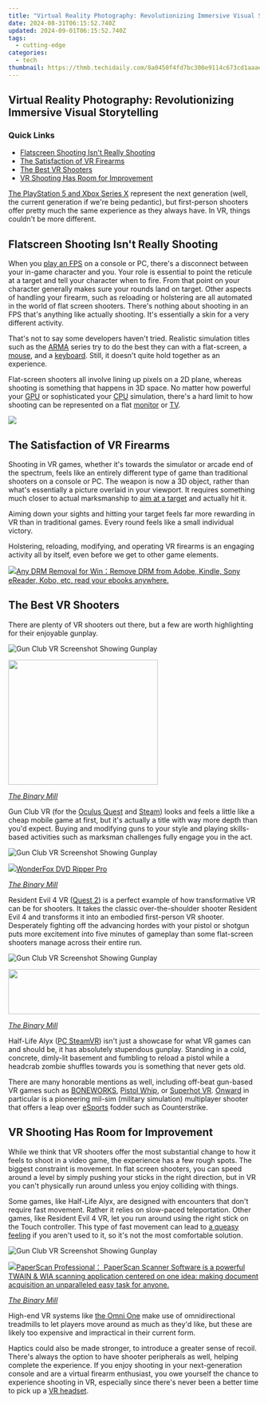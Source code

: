 ```yaml
---
title: "Virtual Reality Photography: Revolutionizing Immersive Visual Storytelling"
date: 2024-08-31T06:15:52.740Z
updated: 2024-09-01T06:15:52.740Z
tags:
  - cutting-edge
categories:
  - tech
thumbnail: https://thmb.techidaily.com/8a0450f4fd7bc300e9114c673cd1aaae00e28e53efb0dd838d2ce71919e2b2da.jpg
---
```


## Virtual Reality Photography: Revolutionizing Immersive Visual Storytelling

### Quick Links

* [Flatscreen Shooting Isn't Really Shooting](https://instagram-video-files.techidaily.com/updated-in-2024-why-highlighted-content-flourishes-on-instagram-stories/)
* [The Satisfaction of VR Firearms](https://technical-tips.techidaily.com/revealing-hidden-applications-a-step-by-step-guide-for-iphones/)
* [The Best VR Shooters](https://facebook-video-content.techidaily.com/updated-2024-approved-mastering-the-procedure-of-attaining-facebooks-blue-status-badge/)
* [VR Shooting Has Room for Improvement](https://facebook-clips.techidaily.com/updated-the-comprehensive-guide-to-crafting-great-fb-cover-videos/)

[The PlayStation 5 and Xbox Series X](https://some-knowledge.techidaily.com/2024-approved-infusing-your-art-with-captivating-collage-vistas/) represent the next generation (well, the current generation if we're being pedantic), but first-person shooters offer pretty much the same experience as they always have. In VR, things couldn't be more different.

##  Flatscreen Shooting Isn't Really Shooting

 When you [play an FPS](https://youtube-help.techidaily.com/2024-approved-streamline-access-6-leading-free-and-on-demand-youtube-short-downloader-tools/) on a console or PC, there's a disconnect between your in-game character and you. Your role is essential to point the reticule at a target and tell your character when to fire. From that point on your character generally makes sure your rounds land on target. Other aspects of handling your firearm, such as reloading or holstering are all automated in the world of flat screen shooters. There's nothing about shooting in an FPS that's anything like actually shooting. It's essentially a skin for a very different activity.

 That's not to say some developers haven't tried. Realistic simulation titles such as the [ARMA](https://arma3.com/) series try to do the best they can with a flat-screen, a [mouse](https://snapchat-videos.techidaily.com/directly-send-snaps-from-your-phone-a-tutorial-for-2024/), and a [keyboard](https://extra-skills.techidaily.com/new-solidify-your-bio-link-an-easy-tiktok-methodology/). Still, it doesn't quite hold together as an experience.

 Flat-screen shooters all involve lining up pixels on a 2D plane, whereas shooting is something that happens in 3D space. No matter how powerful your [GPU](https://android-unlock.techidaily.com/unlock-vivo-s17-pro-phone-password-without-factory-reset-full-guide-here-by-drfone-android/) or sophisticated your [CPU](https://facebook-clips.techidaily.com/echoes-of-now-strategies-for-downloading-current-events/) simulation, there's a hard limit to how shooting can be represented on a flat [monitor](https://techno-recovery.techidaily.com/ensuring-device-compatibility-a-how-to-for-backing-up-drivers-in-windows-1110/) or [TV](https://instagram-videos.techidaily.com/in-2024-spark-conversation-with-personalized-instagram-story-queries/).

<!-- affiliate ads begin -->
<a href="https://secure.2checkout.com/order/checkout.php?PRODS=37100474&QTY=1&AFFILIATE=108875&CART=1"><img src="https://awario.com/images/pages/index/img-leads-1280@1x.avif" border="0"></a>
<!-- affiliate ads end -->
##  The Satisfaction of VR Firearms

 Shooting in VR games, whether it's towards the simulator or arcade end of the spectrum, feels like an entirely different type of game than traditional shooters on a console or PC. The weapon is now a 3D object, rather than what's essentially a picture overlaid in your viewport. It requires something much closer to actual marksmanship to [aim at a target](https://fox-that.techidaily.com/troubleshooting-camera-distortion-in-whatsapp-video-calls/) and actually hit it.

 Aiming down your sights and hitting your target feels far more rewarding in VR than in traditional games. Every round feels like a small individual victory.

 Holstering, reloading, modifying, and operating VR firearms is an engaging activity all by itself, even before we get to other game elements.

<!-- affiliate ads begin -->
<a href="https://secure.2checkout.com/order/checkout.php?PRODS=4600113&QTY=1&AFFILIATE=108875&CART=1"><img src="https://www.epubor.com/images/drm-removal-feature2.png" border="0">Any DRM Removal for Win：Remove DRM from Adobe, Kindle, Sony eReader, Kobo, etc, read your ebooks anywhere.</a>
<!-- affiliate ads end -->
##  The Best VR Shooters

 There are plenty of VR shooters out there, but a few are worth highlighting for their enjoyable gunplay.

![Gun Club VR Screenshot Showing Gunplay](https://static1.howtogeekimages.com/wordpress/wp-content/uploads/2022/04/Screenshot-2022-04-30-at-09.17.33.png) 

<!-- affiliate ads begin -->
<a href="https://dhgate.sjv.io/c/5597632/1678785/12108" target="_top" id="1678785"><img src="//a.impactradius-go.com/display-ad/12108-1678785" border="0" alt="" width="300" height="250"/></a>
<!-- affiliate ads end -->
_[The Binary Mill](https://store.steampowered.com/app/691320/Gun%5FClub%5FVR/)_

 Gun Club VR (for the [Oculus Quest](https://www.oculus.com/experiences/quest/2285803881494677/) and [Steam](https://store.steampowered.com/app/691320/Gun%5FClub%5FVR/)) looks and feels a little like a cheap mobile game at first, but it's actually a title with way more depth than you'd expect. Buying and modifying guns to your style and playing skills-based activities such as marksman challenges fully engage you in the act.

![Gun Club VR Screenshot Showing Gunplay](https://static1.howtogeekimages.com/wordpress/wp-content/uploads/2022/04/Screenshot-2022-04-30-at-09.17.33.png) 

<!-- affiliate ads begin -->
<a href="https://secure.2checkout.com/order/checkout.php?PRODS=3922934&QTY=1&AFFILIATE=108875&CART=1"><img src="https://secure.avangate.com/images/merchant/4b0a0290ad7df100b77e86839989a75e/products/ripperpro.png" border="0">WonderFox DVD Ripper Pro</a>
<!-- affiliate ads end -->
_[The Binary Mill](https://store.steampowered.com/app/691320/Gun%5FClub%5FVR/)_

 Resident Evil 4 VR ([Quest 2](https://www.oculus.com/experiences/quest/2637179839719680)) is a perfect example of how transformative VR can be for shooters. It takes the classic over-the-shoulder shooter Resident Evil 4 and transforms it into an embodied first-person VR shooter. Desperately fighting off the advancing hordes with your pistol or shotgun puts more excitement into five minutes of gameplay than some flat-screen shooters manage across their entire run.

![Gun Club VR Screenshot Showing Gunplay](https://static1.howtogeekimages.com/wordpress/wp-content/uploads/2022/04/Screenshot-2022-04-30-at-09.17.33.png) 

<!-- affiliate ads begin -->
<a href="https://laganoo.pxf.io/c/5597632/1657399/16446" target="_top" id="1657399"><img src="//a.impactradius-go.com/display-ad/16446-1657399" border="0" alt="" width="728" height="90"/></a><img height="0" width="0" src="https://imp.pxf.io/i/5597632/1657399/16446" style="position:absolute;visibility:hidden;" border="0" />
<!-- affiliate ads end -->
_[The Binary Mill](https://store.steampowered.com/app/691320/Gun%5FClub%5FVR/)_

 Half-Life Alyx ([PC SteamVR](https://store.steampowered.com/app/546560/HalfLife%5FAlyx/)) isn't just a showcase for what VR games can and should be, it has absolutely stupendous gunplay. Standing in a cold, concrete, dimly-lit basement and fumbling to reload a pistol while a headcrab zombie shuffles towards you is something that never gets old.

 There are many honorable mentions as well, including off-beat gun-based VR games such as [BONEWORKS](https://store.steampowered.com/app/823500/BONEWORKS/), [Pistol Whip](https://store.steampowered.com/app/1079800/Pistol%5FWhip/), or [Superhot VR](https://www.oculus.com/experiences/quest/1921533091289407/). [Onward](https://www.oculus.com/experiences/quest/2677344882310094/) in particular is a pioneering mil-sim (military simulation) multiplayer shooter that offers a leap over [eSports](https://youtube-zero.techidaily.com/ed-explore-these-seven-sources-for-youtube-sound-effects/) fodder such as Counterstrike.

##  VR Shooting Has Room for Improvement

 While we think that VR shooters offer the most substantial change to how it feels to shoot in a video game, the experience has a few rough spots. The biggest constraint is movement. In flat screen shooters, you can speed around a level by simply pushing your sticks in the right direction, but in VR you can't physically run around unless you enjoy colliding with things.

 Some games, like Half-Life Alyx, are designed with encounters that don't require fast movement. Rather it relies on slow-paced teleportation. Other games, like Resident Evil 4 VR, let you run around using the right stick on the Touch controller. This type of fast movement can lead to [a queasy feeling](https://www.reviewgeek.com/107667/the-solution-for-virtual-reality-nausea-might-be-a-stick-of-gum/) if you aren't used to it, so it's not the most comfortable solution.

![Gun Club VR Screenshot Showing Gunplay](https://static1.howtogeekimages.com/wordpress/wp-content/uploads/2022/04/Screenshot-2022-04-30-at-09.17.33.png) 

<!-- affiliate ads begin -->
<a href="https://secure.2checkout.com/order/checkout.php?PRODS=37540879&QTY=1&AFFILIATE=108875&CART=1"><img src="https://paperscan.orpalis.com/img/content/You_prefer_to_use.png" border="0">PaperScan Professional： PaperScan Scanner Software is a powerful TWAIN & WIA scanning application centered on one idea: making document acquisition an unparalleled easy task for anyone.</a>
<!-- affiliate ads end -->
_[The Binary Mill](https://store.steampowered.com/app/691320/Gun%5FClub%5FVR/)_

 High-end VR systems like [the Omni One](https://omni.virtuix.com/) make use of omnidirectional treadmills to let players move around as much as they'd like, but these are likely too expensive and impractical in their current form.

 Haptics could also be made stronger, to introduce a greater sense of recoil. There's always the option to have shooter peripherals as well, helping complete the experience. If you enjoy shooting in your next-generation console and are a virtual firearm enthusiast, you owe yourself the chance to experience shooting in VR, especially since there's never been a better time to pick up a [VR headset](https://vp-tips.techidaily.com/visual-harmony-ios-and-macos-photoviewer-blend/).

<ins class="adsbygoogle"
     style="display:block"
     data-ad-format="autorelaxed"
     data-ad-client="ca-pub-7571918770474297"
     data-ad-slot="1223367746"></ins>



<ins class="adsbygoogle"
     style="display:block"
     data-ad-client="ca-pub-7571918770474297"
     data-ad-slot="8358498916"
     data-ad-format="auto"
     data-full-width-responsive="true"></ins>


